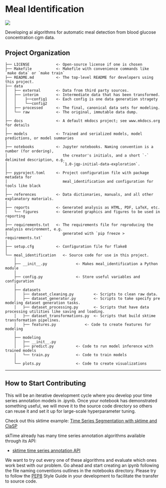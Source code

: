 # Meal Identification

<a target="_blank" href="https://cookiecutter-data-science.drivendata.org/">
    <img src="https://img.shields.io/badge/CCDS-Project%20template-328F97?logo=cookiecutter" />
</a>

Developing ai algorithms for automatic meal detection from blood glucose concentration cgm data.

## Project Organization

```
├── LICENSE            <- Open-source license if one is chosen
├── Makefile           <- Makefile with convenience commands like `make data` or `make train`
├── README.md          <- The top-level README for developers using this project.
├── data
│   ├── external       <- Data from third party sources.
│   ├── interim        <- Intermediate data that has been transformed.
│   │    ├──config1    <- Each config is one data generation stragety
│   │    └──config2
│   ├── processed      <- The final, canonical data sets for modeling.
│   └── raw            <- The original, immutable data dump.
│
├── docs               <- A default mkdocs project; see www.mkdocs.org for details
│
├── models             <- Trained and serialized models, model predictions, or model summaries
│
├── notebooks          <- Jupyter notebooks. Naming convention is a number (for ordering),
│                         the creator's initials, and a short `-` delimited description, e.g.
│                         `1.0-jqp-initial-data-exploration`.
│
├── pyproject.toml     <- Project configuration file with package metadata for 
│                         meal_identification and configuration for tools like black
│
├── references         <- Data dictionaries, manuals, and all other explanatory materials.
│
├── reports            <- Generated analysis as HTML, PDF, LaTeX, etc.
│   └── figures        <- Generated graphics and figures to be used in reporting
│
├── requirements.txt   <- The requirements file for reproducing the analysis environment, e.g.
│                         generated with `pip freeze > requirements.txt`
│
├── setup.cfg          <- Configuration file for flake8
│
└── meal_identification   <- Source code for use in this project.
    │
    ├── __init__.py             <- Makes meal_identification a Python module
    │
    ├── config.py               <- Store useful variables and configuration
    │
    ├── datasets       
    │   ├── dataset_cleaning.py         <- Scripts to clean raw data.
    │   ├── dataset_generator.py        <- Scripts to take specify pre modeling dataset generation tasks.
    │   ├── dataset_processing.py       <- Scripts that have data processing utilities like saving and loading.
    │   ├── dataset_transformations.py  <- Scripts that build sktime transformation pipelines.
    │   ├── features.py             <- Code to create features for modeling
    │
    ├── modeling                
    │   ├── __init__.py 
    │   ├── predict.py          <- Code to run model inference with trained models          
    │   └── train.py            <- Code to train models
    │
    └── plots.py                <- Code to create visualizations
```

--------

## How to Start Contributing
This will be an iterative development cycle where you develop your time series annotation models in .ipynb. Once your notebook has demonstrated something useful, we will move it to the source code directory so others can reuse it and set it up for large-scale hyperparameter tuning.

Check out this sktime example: [Time Series Segmentation with sktime and ClaSP](https://www.sktime.net/en/stable/examples/annotation/segmentation_with_clasp.html)

skTime already has many time series annotation algorithms available through its API: 
* [sktime time series annotation API](https://www.sktime.net/en/stable/api_reference/annotation.html)

We want to try out every one of these algorithms and evaluate which ones work best with our problem. 
Go ahead and start creating an ipynb following the file naming conventions outlines in the notebooks directory. 
Please try to follow the [PEP8](https://peps.python.org/pep-0008/) Style Guide in your development to facilitate the transfer to source code. 
